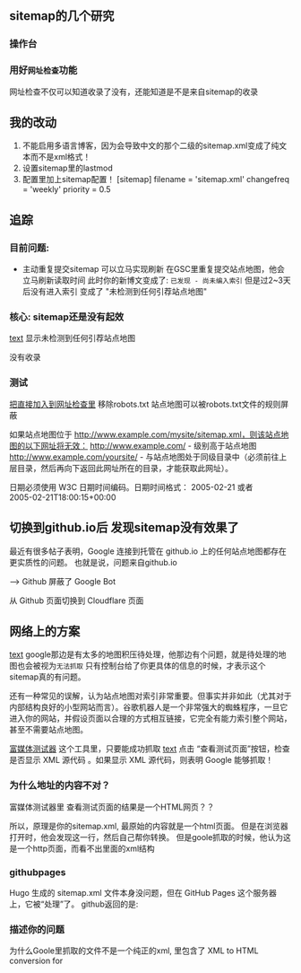 

## sitemap的几个研究

### 操作台



### 用好`网址检查`功能
网址检查不仅可以知道收录了没有，还能知道是不是来自sitemap的收录

## 我的改动
1. 不能启用多语言博客，因为会导致中文的那个二级的sitemap.xml变成了纯文本而不是xml格式！
2. 设置sitemap里的lastmod
3. 配置里加上sitemap配置！
[sitemap]
  filename = 'sitemap.xml'
  changefreq = 'weekly'
  priority = 0.5

## 追踪

### 目前问题:
- 主动重复提交sitemap 可以立马实现刷新
在GSC里重复提交站点地图，他会立马刷新读取时间
此时你的新博文变成了: `已发现 - 尚未编入索引`
但是过2~3天后没有进入索引  变成了 "未检测到任何引荐站点地图"

### 核心: sitemap还是没有起效
[text](https://knowckx.github.io/disabling-fn-ctrl-lenovo-laptops/)  显示未检测到任何引荐站点地图

[](https://knowckx.github.io/seo-test-148/) 没有收录

### 测试
[把直接加入到网址检查里](knowckx.github.io/sitemap.xml)
移除robots.txt 站点地图可以被robots.txt文件的规则屏蔽

如果站点地图位于 http://www.example.com/mysite/sitemap.xml，则该站点地图的以下网址将无效：
http://www.example.com/ - 级别高于站点地图
http://www.example.com/yoursite/ - 与站点地图处于同级目录中（必须前往上层目录，然后再向下返回此网址所在的目录，才能获取此网址）。


日期必须使用 W3C 日期时间编码。日期时间格式：
2005-02-21  或者   
2005-02-21T18:00:15+00:00



## 切换到github.io后 发现sitemap没有效果了

最近有很多帖子表明，Google 连接到托管在 github.io 上的任何站点地图都存在更实质性的问题。
也就是说，问题来自github.io

--> Github 屏蔽了 Google Bot


从 Github 页面切换到 Cloudflare 页面


## 网络上的方案
[text](https://support.google.com/webmasters/thread/184533703/are-you-seeing-couldn-t-fetch-reported-for-your-sitemap?hl=en&sjid=6967765409982552168-EU)
google那边是有太多的地图积压待处理，他那边有个问题，就是待处理的地图也会被视为`无法抓取`
只有控制台给了你更具体的信息的时候，才表示这个sitemap真的有问题。

还有一种常见的误解，认为站点地图对索引非常重要。但事实并非如此（尤其对于内部结构良好的小型网站而言）。谷歌机器人是一个非常强大的蜘蛛程序，一旦它进入你的网站，并假设页面以合理的方式相互链接，它完全有能力索引整个网站，甚至不需要站点地图。

[富媒体测试器](https://search.google.com/test/rich-results)
这个工具里，只要能成功抓取 [text](https://knowckx.github.io/sitemap.xml)
点击 “查看测试页面”按钮，检查是否显示 XML 源代码 。如果显示 XML 源代码，则表明 Google 能够抓取！


### 为什么地址的内容不对？
富媒体测试器里 查看测试页面的结果是一个HTML网页？？


所以，原理是你的sitemap.xml, 最原始的内容就是一个html页面。
但是在浏览器打开时，他会发现这一行，然后自己帮你转换。
但是goole抓取的时候，他认为这是一个http页面，而看不出里面的xml结构




### githubpages 
Hugo 生成的 sitemap.xml 文件本身没问题，但在 GitHub Pages 这个服务器上，它被“处理”了。
github返回的是:

<!DOCTYPE html>
<!--XML to HTML conversion for https://knowckx.github.io/sitemap.xml -->
<head>
<title>https://knowckx.github.io/sitemap.xml</title>
</head>
<body>


### 描述你的问题
为什么Goole里抓取的文件不是一个纯正的xml, 里包含了  XML to HTML conversion for